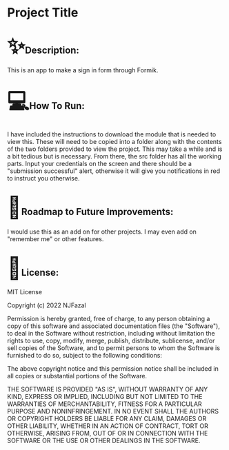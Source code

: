 <!DOCTYPE html>
<html>
    <body>
        <h1>Project Title</h1>
        <h2><span style='font-size:50px;'>&#10024;</span>Description:</h2>
        <p>This is an app to make a sign in form through Formik.</p>
        <h2><span style='font-size:50px;'>&#128187;</span>How To Run:</h2>
        <p>I have included the instructions to download the module that is needed to view this. These will need to be copied into a folder along with the contents of the two folders provided to view the project. This may take a while and is a bit tedious but is necessary. From there, the src folder has all the working parts. Input your credentials on the screen and there should be a "submission successful" alert, otherwise it will give you notifications in red to instruct you otherwise.</p>
        <h2><span style='font-size:50px;'>&#128679;</span>Roadmap to Future Improvements:</h2>
        <p>I would use this as an add on for other projects. I may even add on "remember me" or other features.</p>
        <h2><span style='font-size:50px;'>&#128220;</span>License:</h2>
<p>MIT License<br /></p> 

<p>Copyright (c) 2022 NJFazal<br /></p>



<p>Permission is hereby granted, free of charge, to any person obtaining a copy
of this software and associated documentation files (the "Software"), to deal
in the Software without restriction, including without limitation the rights
to use, copy, modify, merge, publish, distribute, sublicense, and/or sell
copies of the Software, and to permit persons to whom the Software is
furnished to do so, subject to the following conditions:<br /></p>


<p>The above copyright notice and this permission notice shall be included in all
copies or substantial portions of the Software.<br /></p>

<p>THE SOFTWARE IS PROVIDED "AS IS", WITHOUT WARRANTY OF ANY KIND, EXPRESS OR
IMPLIED, INCLUDING BUT NOT LIMITED TO THE WARRANTIES OF MERCHANTABILITY,
FITNESS FOR A PARTICULAR PURPOSE AND NONINFRINGEMENT. IN NO EVENT SHALL THE
AUTHORS OR COPYRIGHT HOLDERS BE LIABLE FOR ANY CLAIM, DAMAGES OR OTHER
LIABILITY, WHETHER IN AN ACTION OF CONTRACT, TORT OR OTHERWISE, ARISING FROM,
OUT OF OR IN CONNECTION WITH THE SOFTWARE OR THE USE OR OTHER DEALINGS IN THE
SOFTWARE.</p>
    </body>
</html>
